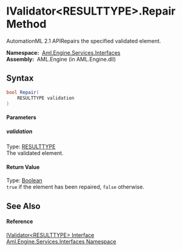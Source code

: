 IValidator&lt;RESULTTYPE>.Repair Method
=======================================
AutomationML 2.1 APIRepairs the specified validated element.

  **Namespace:**  [Aml.Engine.Services.Interfaces][1]  
  **Assembly:**  AML.Engine (in AML.Engine.dll)

Syntax
------

```csharp
bool Repair(
	RESULTTYPE validation
)
```

#### Parameters

##### *validation*
Type: [RESULTTYPE][2]  
 The validated element.

#### Return Value
Type: [Boolean][3]  
`true` if the element has been repaired, `false` otherwise. 

See Also
--------

#### Reference
[IValidator&lt;RESULTTYPE> Interface][2]  
[Aml.Engine.Services.Interfaces Namespace][1]  

[1]: ../README.md
[2]: README.md
[3]: https://docs.microsoft.com/dotnet/api/system.boolean
[4]: https://www.automationml.org
[5]: ../../icons/logoShade.png